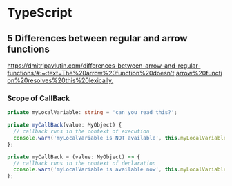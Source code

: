# TypeScript

## 5 Differences between regular and arrow functions

<https://dmitripavlutin.com/differences-between-arrow-and-regular-functions/#:~:text=The%20arrow%20function%20doesn't,arrow%20function%20resolves%20this%20lexically.>

### Scope of CallBack

```ts
private myLocalVariable: string = 'can you read this?';

private myCallBack(value: MyObject) {
  // callback runs in the context of execution
  console.warn('myLocalVariable is NOT available', this.myLocalVariable); // output: 'myLocalVariable is NOT available' null
};

private myCallBack = (value: MyObject) => {
  // callback runs in the context of declaration
  console.warn('myLocalVariable is available now', this.myLocalVariable); // output: 'myLocalVariable is available now' 'can you read this?'
};
```
